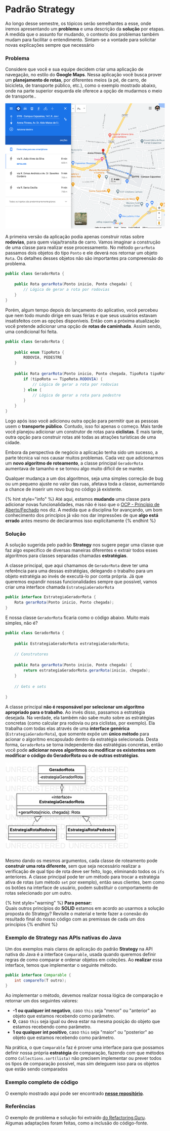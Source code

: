 # Padrão Strategy

Ao longo desse semestre, os tópicos serão semelhantes a esse, onde iremos apresentando um **problema** e uma descrição da **solução** por etapas. A medida que o assunto for mudando, o contexto dos problemas também mudam para facilitar o entendimento. Sintam-se a vontade para solicitar novas explicações sempre que necessário

### **Problema**

Considere que você e sua equipe decidem criar uma aplicação de navegação, no estilo do **Google Maps**. Nessa aplicação você busca prover um **planejamento de rotas**, por diferentes meios \(a pé, de carro, de bicicleta, de transporte público, etc.\), como o exemplo mostrado abaixo, onde na parte superior esquerda ele oferece a opção de mudarmos o meio de transporte..

![](../.gitbook/assets/screen-shot-2020-09-09-at-14.42.18.png)

A primeira versão da aplicação podia apenas construir rotas sobre **rodovias**, para quem viaja/transita de carro. Vamos imaginar a construção de uma classe para realizar esse processamento. No método `gerarRota` passamos dois objetos do tipo `Ponto` e ele deverá nos retornar um objeto `Rota`. Os detalhes desses objetos não são importantes pra compreensão do problema.

```java
public class GeradorRota {
    
    public Rota gerarRota(Ponto inicio, Ponto chegada) {
        // Lógica de gerar a rota por rodovias
    }
}
```

Porém, algum tempo depois do lançamento do aplicativo, você percebeu que nem todo mundo dirige em suas férias e que seus usuários estavam insatisfeitos com as opções disponíveis. Então com a próxima atualização você pretende adicionar uma opção de **rotas de caminhada**. Assim sendo, uma condicional foi feita.

```java
public class GeradorRota {
    
    public enum TipoRota {
        RODOVIA, PEDESTRE
    }

    public Rota gerarRota(Ponto inicio, Ponto chegada, TipoRota tipoRota) {
        if (tipoRota == TipoRota.RODOVIA) {
            // Lógica de gerar a rota por rodovias
        } else {
            // Lógica de gerar a rota para pedestre
        }
    }
}
```

 Logo após isso você adicionou outra opção para permitir que as pessoas usem o **transporte público**. Contudo, isso foi apenas o começo. Mais tarde você planejou adicionar um construtor de rotas para **ciclistas**. E mais tarde, outra opção para construir rotas até todas as atrações turísticas de uma cidade.

Embora da perspectiva de negócio a aplicação tenha sido um sucesso, a parte técnica vai nos causar muitos problemas. Cada vez que adicionarmos um **novo algoritmo de roteamento**, a classe principal `GeradorRota` aumentava de tamanho e se tornou algo muito difícil de se manter.

Qualquer mudança a um dos algoritmos, seja uma simples correção de bug ou um pequeno ajuste no valor das ruas, afetava toda a classe, aumentando a chance de inserir um novo bug no código já existente.

{% hint style="info" %}
Até aqui, estamos **mudando** uma classe para adicionar novas funcionalidades, mas não é isso que o [OCP - Princípio de Aberto/Fechado](../principios-solid/ocp-principio-de-aberto-fechado.md) nos diz. A medida que a disciplina for avançando, um bom conhecimento dos princípios já vão nos dar impressões de que **algo está errado** antes mesmo de declararmos isso explicitamente
{% endhint %}

### **Solução**

A solução sugerida pelo padrão **Strategy** nos sugere pegar uma classe que faz algo específico de diversas maneiras diferentes e extrair todos esses algoritmos para classes separadas chamadas **estratégias**.

A classe principal, que aqui chamamos de `GeradorRota` deve ter uma referência para uma dessas estratégias, delegando o trabalho para um objeto estratégia ao invés de executá-lo por conta própria. Já que queremos expandir nossas funcionalidades sempre que possível, vamos criar uma interface chamada `EstrategiaGeradorRota`

```java
public interface EstrategiaGeradorRota {
    Rota gerarRota(Ponto inicio, Ponto chegada);
}
```

E nossa classe `GeradorRota` ficaria como o código abaixo. Muito mais simples, não é?

```java
public class GeradorRota {

    public EstrategiaGeradorRota estrategiaGeradorRota;
    
    // Construtores

    public Rota gerarRota(Ponto inicio, Ponto chegada) {
        return estrategiaGeradorRota.gerarRota(inicio, chegada);
    }
    
    // Gets e sets

}
```

A classe principal **não é responsável por selecionar um algoritmo apropriado para o trabalho**. Ao invés disso, passamos a estratégia desejada. Na verdade, ela também não sabe muito sobre as estratégias concretas \(como calcular pra rodovia ou pra ciclistas, por exemplo\). Ela trabalha com todas elas através de uma **interface genérica** \(`EstrategiaGeradorRota`\), que somente expõe um **único método** para acionar o algoritmo encapsulado dentro da estratégia selecionada. Desta forma, `GeradorRota` se torna independente das estratégias concretas, então você pode **adicionar novos algoritmos ou modificar os existentes sem modificar o código do GeradorRota ou o de outras estratégias**.

![Diagrama de classes do resultado](../.gitbook/assets/strategy.jpg)

Mesmo dando os mesmos argumentos, cada classe de roteamento pode **construir uma rota diferente**, sem que seja necessário realizar a verificação de qual tipo de rota deve ser feito, logo, eliminando todos os `ifs` anteriores. A classe principal pode ter um método para trocar a estratégia ativa de rotas \(um método `set` por exemplo\), então seus clientes, bem como os botões na interface de usuário, podem substituir o comportamento de rotas selecionado por um outro.

{% hint style="warning" %}
**Para pensar:**  
Quais outros princípios do **SOLID** estamos em acordo ao usarmos a solução proposta do Strategy? Revisite o material e tente fazer a conexão do resultado final do nosso código com as premissas de cada um dos princípios
{% endhint %}

### Exemplo de Strategy nas APIs nativas do Java

Um dos exemplos mais claros de aplicação do padrão **Strategy** na API nativa do Java é a interface `Comparable`, usada quando queremos definir regras de como comparar e ordenar objetos em coleções. Ao **realizar** essa interface, temos que implementar o seguinte método.

```java
public interface Comparable {
    int compareTo(T outro);
}
```

Ao implementar o método, devemos realizar nossa lógica de comparação e retornar um dos seguintes valores:

* **-1 ou qualquer int negativo**, caso `this` seja "menor" ou "anterior" ao objeto que estamos recebendo como parâmetro.
* **0**, caso `this` seja igual ou deva estar na mesma posição do objeto que estamos recebendo como parâmetro.
* **1 ou qualquer int positivo**, caso `this` seja "maior" ou "posterior" ao objeto que estamos recebendo como parâmetro.

Na prática, o que `Comparable` faz é prover uma interface para que possamos definir nossa própria **estratégia** de comparação, fazendo com que métodos como `Collections.sort(lista)` não precisem implementar ou prever todos os tipos de comparação possível, mas sim deleguem isso para os objetos que estão sendo comparados

### **Exemplo completo de código**

O exemplo mostrado aqui pode ser encontrado [**nesse repositório**](https://github.com/ads-ifpb-padroes/exemplo-strategy-20201).

### Referências

O exemplo de problema e solução foi extraído [do Refactoring.Guru](https://refactoring.guru/pt-br/design-patterns/strategy). Algumas adaptações foram feitas, como a inclusão do código-fonte.

